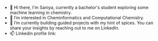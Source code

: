 - 👋 Hi there, I'm Saniya, currently a bachelor's student exploring some machine learning in chemistry.
- 👀 I’m interested in Cheminformatics and Computational Chemistry.
- 🌱 I’m currently building guided projects with my hint of spices. You can share your insights by reaching out to me on LinkedIn.
- 📫 Linkedin profile link:

<!---
saniya1010-oss/saniya1010-oss is a ✨ special ✨ repository because its `README.md` (this file) appears on your GitHub profile.
You can click the Preview link to take a look at your changes.
--->
